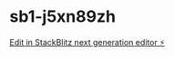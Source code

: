 # sb1-j5xn89zh

[Edit in StackBlitz next generation editor ⚡️](https://stackblitz.com/~/github.com/casperspaceweb/sb1-j5xn89zh)